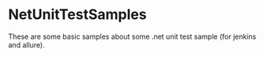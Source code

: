# NetUnitTestSamples

These are some basic samples about some .net unit test sample (for jenkins and allure).
